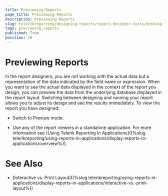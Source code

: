 ```yaml
---
title: Previewing Reports
page_title: Previewing Reports 
description: Previewing Reports
slug: telerikreporting/designing-reports/report-designer-tools/desktop-designers/tools/previewing-reports
tags: previewing,reports
published: True
position: 18
---
```


# Previewing Reports

In the report designers, you are not working with the actual data but a representation of the data indicated by the field name or expression. When you want to see the actual data displayed in the context of the report you design, you can preview the data from the underlying database displayed in the report layout. Switching between designing and running your report allows you to adjust its design and see the results immediately. To view the report you have designed: 

* Switch to Preview mode. 

* Use any of the report viewers in a standalone application. For more information see [Using Telerik Reporting in Applications]({%slug telerikreporting/using-reports-in-applications/display-reports-in-applications/overview%}). 


# See Also

* [Interactive vs. Print Layout]({%slug telerikreporting/using-reports-in-applications/display-reports-in-applications/interactive-vs.-print-layout%})
